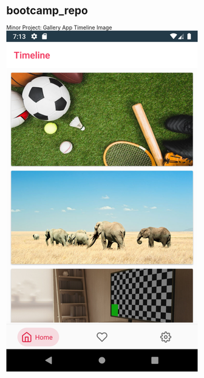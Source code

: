 # bootcamp_repo
Minor Project: Gallery App
Timeline Image
![](https://github.com/Anupam-bhardwaj/bootcamp_repo/blob/Minorproject/Screenshot_1589031833.png)

